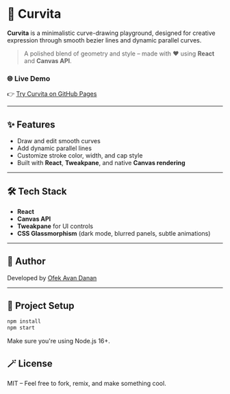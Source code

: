 # 🎨 Curvita

**Curvita** is a minimalistic curve-drawing playground, designed for creative expression through smooth bezier lines and dynamic parallel curves.

> A polished blend of geometry and style – made with ❤️ using **React** and **Canvas API**.

### 🌐 Live Demo  
👉 [Try Curvita on GitHub Pages](https://ofekavandanan.github.io/Curvita/)

---

## ✨ Features

- Draw and edit smooth curves
- Add dynamic parallel lines
- Customize stroke color, width, and cap style
- Built with **React**, **Tweakpane**, and native **Canvas rendering**

---

## 🛠️ Tech Stack

- **React**
- **Canvas API**
- **Tweakpane** for UI controls
- **CSS Glassmorphism** (dark mode, blurred panels, subtle animations)

---

## 🧠 Author

Developed by [Ofek Avan Danan](https://github.com/OfekAvanDanan)

---

## 📂 Project Setup

```bash
npm install
npm start
```

Make sure you're using Node.js 16+.

## 🪄 License
MIT – Feel free to fork, remix, and make something cool.